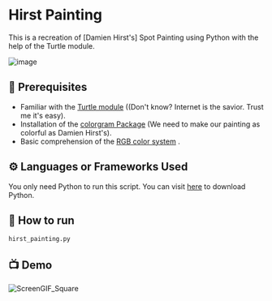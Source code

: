 # Hirst Painting 

This is a recreation of [Damien Hirst's] Spot Painting using Python with the help of the Turtle module.

![image](https://user-images.githubusercontent.com/128680209/228139350-fba5b9ee-b8e7-4592-aae0-c2c13b31dcfa.png)

## 📝 Prerequisites
+ Familiar with the [Turtle module](https://docs.python.org/3/library/turtle.html) ((Don't know? Internet is the savior. Trust me it's easy).
+ Installation of the [colorgram Package](https://pypi.org/project/colorgram.py) (We need to make our painting as colorful as Damien Hirst's).
+ Basic comprehension of the [RGB color system](https://en.wikipedia.org/wiki/RGB_color_model) .

## ⚙️ Languages or Frameworks Used

You only need Python to run this script. You can visit [here](https://www.python.org/downloads) to download Python.

## 🌟  How to run
```
hirst_painting.py

```
## 📺 Demo

![ScreenGIF_Square](https://user-images.githubusercontent.com/128680209/228143920-0242826f-57df-43ed-8471-06e8f9bac30a.gif)


